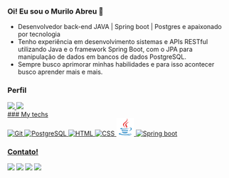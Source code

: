 ### Oi! Eu sou o Murilo Abreu 👋

 - Desenvolvedor back-end JAVA | Spring boot | Postgres e apaixonado por tecnologia
 - Tenho experiência em desenvolvimento sistemas e APIs RESTful utilizando Java e o framework Spring Boot, com o JPA para manipulação de dados em bancos de dados PostgreSQL.
- Sempre busco aprimorar minhas habilidades e para isso acontecer busco aprender mais e mais.

### Perfil
<div>
  <a href="https://github.com/muriloabreu">
    <img height="180em" src="https://github-readme-stats.vercel.app/api?username=MuriloAbreu&show_icons=true&theme=onedark&include_all_commits=true&count_private=true" />
  <img height="180em" src="https://github-readme-stats.vercel.app/api/top-langs/?username=Muriloabreu&layout=compact&langs_count=7&theme=onedark"/>  
</div>  
  ### My techs
  <div>
  <img alt="Git" src="https://cdn.jsdelivr.net/gh/devicons/devicon/icons/git/git-original.svg" width=40 height=40 /> 
  <img alt="PostgreSQL" src="https://cdn.jsdelivr.net/gh/devicons/devicon/icons/postgresql/postgresql-original.svg" width=40 height=40 /> 
  <img alt="HTML" src="https://cdn.jsdelivr.net/gh/devicons/devicon/icons/html5/html5-original.svg" width=40 height=40 /> <img alt="CSS" src="https://cdn.jsdelivr.net/gh/devicons/devicon/icons/css3/css3-original.svg" width=40 height=40 />
  <img alt="Java" src="https://github.com/devicons/devicon/blob/master/icons/java/java-original.svg" width=40 height=40 /> 
    <img alt="Spring boot" src="https://user-images.githubusercontent.com/33158051/103466606-760a4000-4d14-11eb-9941-2f3d00371471.png" width=40 height=40 />
  </div>
   
  ### Contato!
  
  <div>
    <a href="https://instagram.com/muriloabreu2" target="_blank"><img src="https://img.shields.io/badge/-Instagram-%23E4405F?style=for-the-badge&logo=instagram&logoColor=white" target="_blank"></a> 
  <a href="http://linkedin.com/in/murilo-abreu-07544973" ><img src="https://img.shields.io/badge/LinkedIn-0077B5?style=for-the-badge&logo=linkedin&logoColor=white"></a>  
  <a href = "mailto:contatoabreu.murilo@gmail.com"><img src="https://img.shields.io/badge/Gmail-D14836?style=for-the-badge&logo=gmail&logoColor=white" target="_blank"></a>  
   <a href="mailto:contatomurilo.lilo@hotmail.com"><img src="https://img.shields.io/badge/Microsoft_Outlook-0078D4?style=for-the-badge&logo=microsoft-outlook&logoColor=white"</a> 
  
    
  </div>


